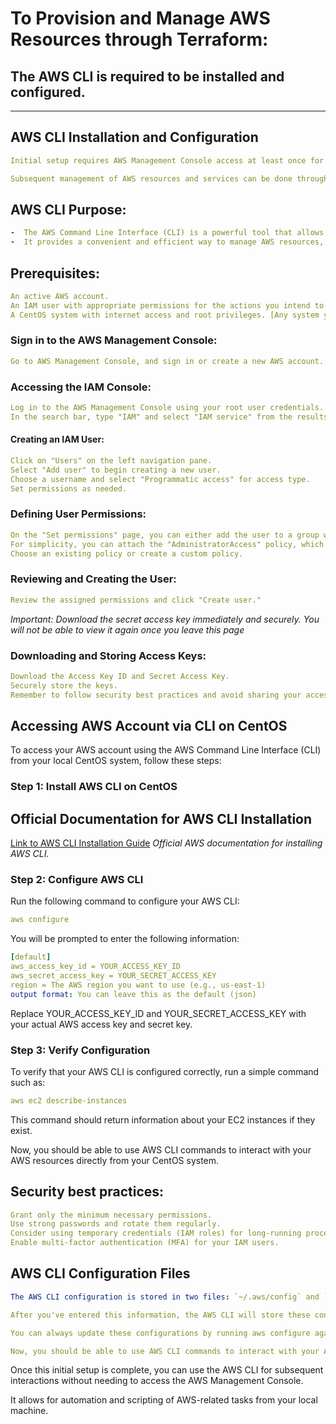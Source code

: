 # **To Provision and Manage AWS Resources through Terraform:**

## **The AWS CLI is required to be installed and configured.**

---

## AWS CLI Installation and Configuration

```yaml
Initial setup requires AWS Management Console access at least once for creating IAM users, including obtaining your Access Key ID and Secret Access Key.

Subsequent management of AWS resources and services can be done through CLI commands, SDKs, CloudFormation, or APIs prompting automation and scripting.
```
## AWS CLI Purpose:
```yaml
-  The AWS Command Line Interface (CLI) is a powerful tool that allows users to interact with various AWS resources directly from the command line.
-  It provides a convenient and efficient way to manage AWS resources, perform administrative tasks, and automate operations. 
```
## Prerequisites:
```yaml
An active AWS account.
An IAM user with appropriate permissions for the actions you intend to perform.
A CentOS system with internet access and root privileges. [Any system you work on; here CentOS is considered]
```

### Sign in to the AWS Management Console:
```yaml
Go to AWS Management Console, and sign in or create a new AWS account.
```
### Accessing the IAM Console:
```yaml
Log in to the AWS Management Console using your root user credentials.
In the search bar, type "IAM" and select "IAM service" from the results.
```
#### Creating an IAM User:
```yaml
Click on "Users" on the left navigation pane.
Select "Add user" to begin creating a new user.
Choose a username and select "Programmatic access" for access type.
Set permissions as needed.
```
### Defining User Permissions:
```yaml
On the "Set permissions" page, you can either add the user to a group with specific permissions or attach policies directly.
For simplicity, you can attach the "AdministratorAccess" policy, which grants full access to AWS services.
Choose an existing policy or create a custom policy.
```
### Reviewing and Creating the User:
```yaml
Review the assigned permissions and click "Create user."
```
*Important: Download the secret access key immediately and securely. You will not be able to view it again once you leave this page*

### Downloading and Storing Access Keys:
```yaml
Download the Access Key ID and Secret Access Key.
Securely store the keys.
Remember to follow security best practices and avoid sharing your access keys.
```
## Accessing AWS Account via CLI on CentOS

To access your AWS account using the AWS Command Line Interface (CLI) from your local CentOS system, follow these steps:

### Step 1: Install AWS CLI on CentOS

## Official Documentation for AWS CLI Installation
[Link to AWS CLI Installation Guide](https://docs.aws.amazon.com/cli/latest/userguide/getting-started-install.html)
*Official AWS documentation for installing AWS CLI.*


### Step 2: Configure AWS CLI

Run the following command to configure your AWS CLI:
```yaml
aws configure
```
You will be prompted to enter the following information:
```yaml
[default]
aws_access_key_id = YOUR_ACCESS_KEY_ID
aws_secret_access_key = YOUR_SECRET_ACCESS_KEY
region = The AWS region you want to use (e.g., us-east-1)
output format: You can leave this as the default (json)
```
Replace YOUR_ACCESS_KEY_ID and YOUR_SECRET_ACCESS_KEY with your actual AWS access key and secret key.

### Step 3: Verify Configuration
To verify that your AWS CLI is configured correctly, run a simple command such as:
```yaml
aws ec2 describe-instances
```
This command should return information about your EC2 instances if they exist.

Now, you should be able to use AWS CLI commands to interact with your AWS resources directly from your CentOS system.

## Security best practices:
```yaml
Grant only the minimum necessary permissions.
Use strong passwords and rotate them regularly.
Consider using temporary credentials (IAM roles) for long-running processes.
Enable multi-factor authentication (MFA) for your IAM users.
```
## AWS CLI Configuration Files
```yaml
The AWS CLI configuration is stored in two files: `~/.aws/config` and `~/.aws/credentials`. 

After you've entered this information, the AWS CLI will store these configurations, and you won't need to provide them each time you run an AWS CLI command.

You can always update these configurations by running aws configure again.

Now, you should be able to use AWS CLI commands to interact with your AWS resources directly from your CentOS system.
```

Once this initial setup is complete, you can use the AWS CLI for subsequent interactions without needing to access the AWS Management Console. 

It allows for automation and scripting of AWS-related tasks from your local machine.
